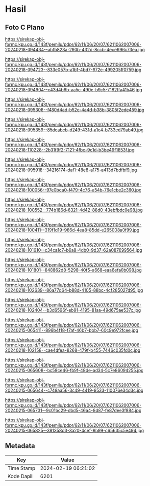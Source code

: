 # Hasil

## Foto C Plano

https://sirekap-obj-formc.kpu.go.id/143f/pemilu/pdpr/62/11/06/20/07/6211062007006-20240218-094434--abfb823a-290b-432d-8ccb-4ece996c73ea.jpg

https://sirekap-obj-formc.kpu.go.id/143f/pemilu/pdpr/62/11/06/20/07/6211062007006-20240218-094723--833e057b-a1b1-4bd7-972e-499205ff0759.jpg

https://sirekap-obj-formc.kpu.go.id/143f/pemilu/pdpr/62/11/06/20/07/6211062007006-20240218-094904--c43d4b6b-aa5c-490e-b9c5-7182ffa41b46.jpg

https://sirekap-obj-formc.kpu.go.id/143f/pemilu/pdpr/62/11/06/20/07/6211062007006-20240218-095308--f480d4ad-b52c-4a4d-b38b-3805f2ede459.jpg

https://sirekap-obj-formc.kpu.go.id/143f/pemilu/pdpr/62/11/06/20/07/6211062007006-20240218-095359--85dcabcb-d249-431d-a1c4-b733ed79ab49.jpg

https://sirekap-obj-formc.kpu.go.id/143f/pemilu/pdpr/62/11/06/20/07/6211062007006-20240218-110228--2b31f9f2-7121-4fbc-9c1d-b3be49f1853f.jpg

https://sirekap-obj-formc.kpu.go.id/143f/pemilu/pdpr/62/11/06/20/07/6211062007006-20240218-095918--34216174-daf1-48e8-a175-a413d7bdfbf9.jpg

https://sirekap-obj-formc.kpu.go.id/143f/pemilu/pdpr/62/11/06/20/07/6211062007006-20240218-100056--97e0bca0-f479-4c76-a54b-76e1cbe2c360.jpg

https://sirekap-obj-formc.kpu.go.id/143f/pemilu/pdpr/62/11/06/20/07/6211062007006-20240218-100552--774b186d-6321-4d42-88d0-43ebfbdc0e98.jpg

https://sirekap-obj-formc.kpu.go.id/143f/pemilu/pdpr/62/11/06/20/07/6211062007006-20240218-100411--319f1d19-966d-4ea8-85dd-e265008a0f99.jpg

https://sirekap-obj-formc.kpu.go.id/143f/pemilu/pdpr/62/11/06/20/07/6211062007006-20240218-101610--c34ca1c7-b6a8-4db0-9d37-62a087699564.jpg

https://sirekap-obj-formc.kpu.go.id/143f/pemilu/pdpr/62/11/06/20/07/6211062007006-20240218-101801--848862d8-5298-40f5-a668-eaa6efa0b098.jpg

https://sirekap-obj-formc.kpu.go.id/143f/pemilu/pdpr/62/11/06/20/07/6211062007006-20240218-102639--86a77d64-b88d-4105-88bc-4cf285027d95.jpg

https://sirekap-obj-formc.kpu.go.id/143f/pemilu/pdpr/62/11/06/20/07/6211062007006-20240218-102404--b3d6596f-eb91-4195-81aa-49d675ae537c.jpg

https://sirekap-obj-formc.kpu.go.id/143f/pemilu/pdpr/62/11/06/20/07/6211062007006-20240215-065411--896b4f18-f7af-46b7-bbb7-60c9e972fcee.jpg

https://sirekap-obj-formc.kpu.go.id/143f/pemilu/pdpr/62/11/06/20/07/6211062007006-20240218-102158--cae4dfea-8268-479f-b455-7446c035fd0c.jpg

https://sirekap-obj-formc.kpu.go.id/143f/pemilu/pdpr/62/11/06/20/07/6211062007006-20240215-065608--bc58ce46-fb9f-48de-ad34-5c7e86094255.jpg

https://sirekap-obj-formc.kpu.go.id/143f/pemilu/pdpr/62/11/06/20/07/6211062007006-20240215-065644--c748aa56-3c49-4419-9533-110076e34d3c.jpg

https://sirekap-obj-formc.kpu.go.id/143f/pemilu/pdpr/62/11/06/20/07/6211062007006-20240215-065731--9c01bc29-dbd5-46a4-8d87-fe87dee3f884.jpg

https://sirekap-obj-formc.kpu.go.id/143f/pemilu/pdpr/62/11/06/20/07/6211062007006-20240215-065825--381358d3-3a20-4cef-8b99-c65635c5e494.jpg


## Metadata

| Key        | Value               |
| ---------- | ------------------- |
| Time Stamp | 2024-02-19 06:21:02 |
| Kode Dapil | 6201                |



